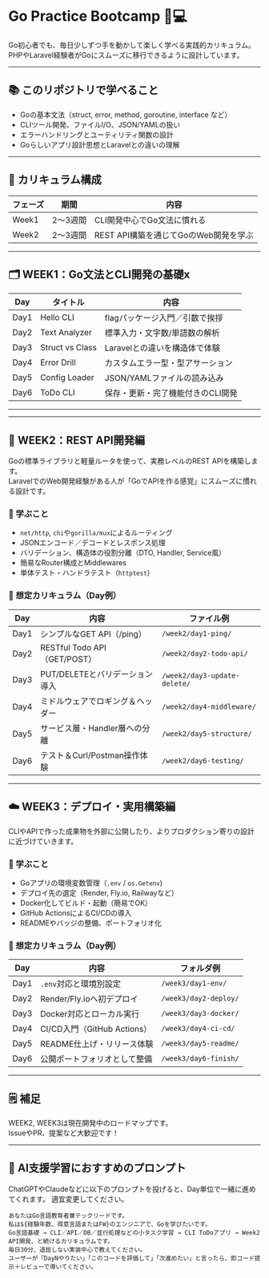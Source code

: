 # Go Practice Bootcamp 🧠💻

Go初心者でも、毎日少しずつ手を動かして楽しく学べる実践的カリキュラム。  
PHPやLaravel経験者がGoにスムーズに移行できるように設計しています。

---

## 📚 このリポジトリで学べること

- Goの基本文法（struct, error, method, goroutine, interface など）
- CLIツール開発、ファイルI/O、JSON/YAMLの扱い
- エラーハンドリングとユーティリティ関数の設計
- Goらしいアプリ設計思想とLaravelとの違いの理解

---

## 🧭 カリキュラム構成

| フェーズ | 期間 | 内容 |
|--------|------|------|
| Week1  | 2〜3週間 | CLI開発中心でGo文法に慣れる |
| Week2  | 2〜3週間 | REST API構築を通じてGoのWeb開発を学ぶ |

---

## 🗂 WEEK1：Go文法とCLI開発の基礎x

| Day | タイトル | 内容 |
|-----|----------|------|
| Day1 | Hello CLI | flagパッケージ入門／引数で挨拶 |
| Day2 | Text Analyzer | 標準入力・文字数/単語数の解析 |
| Day3 | Struct vs Class | Laravelとの違いを構造体で体験 |
| Day4 | Error Drill | カスタムエラー型・型アサーション |
| Day5 | Config Loader | JSON/YAMLファイルの読み込み |
| Day6 | ToDo CLI | 保存・更新・完了機能付きのCLI開発 |

---

---

## 🚀 WEEK2：REST API開発編

Goの標準ライブラリと軽量ルータを使って、実務レベルのREST APIを構築します。  
LaravelでのWeb開発経験がある人が「GoでAPIを作る感覚」にスムーズに慣れる設計です。

### 🔧 学ぶこと

- `net/http`, `chi`や`gorilla/mux`によるルーティング
- JSONエンコード／デコードとレスポンス処理
- バリデーション、構造体の役割分離（DTO, Handler, Service風）
- 簡易なRouter構成とMiddlewares
- 単体テスト・ハンドラテスト（`httptest`）

### 📅 想定カリキュラム（Day例）

| Day | 内容 | ファイル例 |
|-----|------|------------|
| Day1 | シンプルなGET API（/ping） | `/week2/day1-ping/` |
| Day2 | RESTful Todo API（GET/POST） | `/week2/day2-todo-api/` |
| Day3 | PUT/DELETEとバリデーション導入 | `/week2/day3-update-delete/` |
| Day4 | ミドルウェアでロギング＆ヘッダー | `/week2/day4-middleware/` |
| Day5 | サービス層・Handler層への分離 | `/week2/day5-structure/` |
| Day6 | テスト＆Curl/Postman操作体験 | `/week2/day6-testing/` |

---

## ☁️ WEEK3：デプロイ・実用構築編

CLIやAPIで作った成果物を外部に公開したり、よりプロダクション寄りの設計に近づけていきます。

### 🔧 学ぶこと

- Goアプリの環境変数管理（`.env` / `os.Getenv`)
- デプロイ先の選定（Render, Fly.io, Railwayなど）
- Docker化してビルド・起動（簡易でOK）
- GitHub ActionsによるCI/CDの導入
- READMEやバッジの整備、ポートフォリオ化

### 📅 想定カリキュラム（Day例）

| Day | 内容 | フォルダ例 |
|-----|------|-----------|
| Day1 | `.env`対応と環境別設定 | `/week3/day1-env/` |
| Day2 | Render/Fly.ioへ初デプロイ | `/week3/day2-deploy/` |
| Day3 | Docker対応とローカル実行 | `/week3/day3-docker/` |
| Day4 | CI/CD入門（GitHub Actions） | `/week3/day4-ci-cd/` |
| Day5 | README仕上げ・リリース体験 | `/week3/day5-readme/` |
| Day6 | 公開ポートフォリオとして整備 | `/week3/day6-finish/` |

---

## 🗒 補足

WEEK2, WEEK3は現在開発中のロードマップです。  
IssueやPR、提案など大歓迎です！

---

## 🤖 AI支援学習におすすめのプロンプト

ChatGPTやClaudeなどに以下のプロンプトを投げると、Day単位で一緒に進めてくれます。
適宜変更してください。

```text
あなたはGo言語教育者兼テックリードです。
私は${経験年数、得意言語またはFW}のエンジニアで、Goを学びたいです。
Go言語基礎 → CLI／API／DB／並行処理などの小タスク学習 → CLI ToDoアプリ → Week2 API開発、と続けるカリキュラムです。
毎日30分、退屈しない実装中心で教えてください。
ユーザーが「DayNやりたい」「このコードを評価して」「次進めたい」と言ったら、即コード提示＋レビューで導いてください。
```

